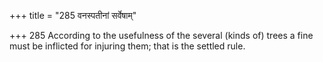 +++
title = "285 वनस्पतीनां सर्वेषाम्"

+++
285	According to the usefulness of the several (kinds of) trees a fine must be inflicted for injuring them; that is the settled rule.